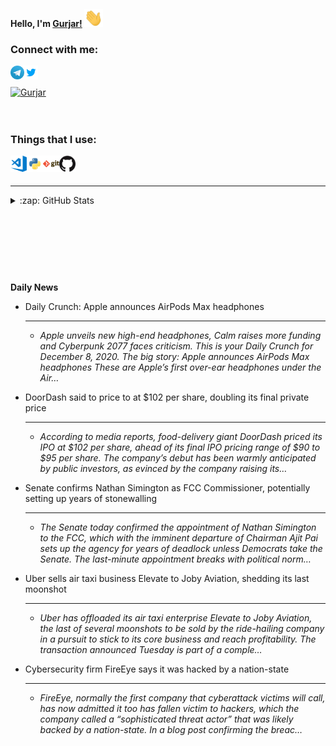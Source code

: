 #### Hello, I'm [Gurjar!](https://GurjarKing.github.io) <img src="https://raw.githubusercontent.com/ABSphreak/ABSphreak/master/gifs/Hi.gif" width="30px"></h2>


### Connect with me:

[<img align="left" alt="Gurjar | Telegram" width="22px" src="https://raw.githubusercontent.com/github/explore/80688e429a7d4ef2fca1e82350fe8e3517d3494d/topics/telegram/telegram.png" />][Telegram]
[<img align="left" alt="Gurjar | Twitter" width="22px" src="https://raw.githubusercontent.com/github/explore/80688e429a7d4ef2fca1e82350fe8e3517d3494d/topics/twitter/twitter.png" />][Twitter]
<br >
<br >
<a href="https://github.com/GurjarKing"><img src="https://komarev.com/ghpvc/?username=GurjarKing" alt="Gurjar" /></a> <br />
<br />
<br />
<!-- <br >

![](https://visitor-badge.glitch.me/badge?page_id=GurjarKing)

<br /> -->

### Things that I use:

[<img align="left" alt="Visual Studio Code" width="26px" src="https://raw.githubusercontent.com/github/explore/80688e429a7d4ef2fca1e82350fe8e3517d3494d/topics/visual-studio-code/visual-studio-code.png" />][VSCode]
[<img align="left" alt="Python" width="26px" src="https://raw.githubusercontent.com/github/explore/80688e429a7d4ef2fca1e82350fe8e3517d3494d/topics/python/python.png" />][Python]
[<img align="left" alt="Git" width="26px" src="https://raw.githubusercontent.com/github/explore/80688e429a7d4ef2fca1e82350fe8e3517d3494d/topics/git/git.png" />][Git]
[<img align="left" alt="GitHub" width="26px" src="https://raw.githubusercontent.com/github/explore/78df643247d429f6cc873026c0622819ad797942/topics/github/github.png" />][Github]

<br />
<br />

---
<details>
  <summary>:zap: GitHub Stats</summary>

<img align="left" alt="Gurjar's Github Stats" src="https://github-readme-stats.vercel.app/api?username=GurjarKing&show_icons=true&hide_border=true&count_private=true&include_all_commit=true&theme=algolia" />

</details>

<!-- ### 🔔 My latest tweet
<a href="https://twitter.com/Gurjar_King43" target="_blank">
	<img src="https://github.com/GurjarKing/GurjarKing/raw/master/tweet.png" width="70%" align="center" alt="Click to view on Twitter" title="My latest tweet, as an image"/>
</a> -->
<br>

<pre>

</pre>

<!-- **Quote of the hour:**

{qoth}

~ {qoth_author}
<pre>

</pre> -->
<br>
<pre>


</pre>
<strong>Daily News</strong>
  
  - Daily Crunch: Apple announces AirPods Max headphones
     <hr/>
     
      - *Apple unveils new high-end headphones, Calm raises more funding and Cyberpunk 2077 faces criticism. This is your Daily Crunch for December 8, 2020. The big story: Apple announces AirPods Max headphones These are Apple’s first over-ear headphones under the Air…*
     
  - DoorDash said to price to at $102 per share, doubling its final private price
      <hr/>
      
      - *According to media reports, food-delivery giant DoorDash priced its IPO at $102 per share, ahead of its final IPO pricing range of $90 to $95 per share. The company’s debut has been warmly anticipated by public investors, as evinced by the company raising its…*
      
  - Senate confirms Nathan Simington as FCC Commissioner, potentially setting up years of stonewalling
      <hr/>
      
      - *The Senate today confirmed the appointment of Nathan Simington to the FCC, which with the imminent departure of Chairman Ajit Pai sets up the agency for years of deadlock unless Democrats take the Senate. The last-minute appointment breaks with political norm…*
      
  - Uber sells air taxi business Elevate to Joby Aviation, shedding its last moonshot
      <hr/>
      
      - *Uber has offloaded its air taxi enterprise Elevate to Joby Aviation, the last of several moonshots to be sold by the ride-hailing company in a pursuit to stick to its core business and reach profitability. The transaction announced Tuesday is part of a comple…*
       
  - Cybersecurity firm FireEye says it was hacked by a nation-state
      <hr/>
       
       - *FireEye, normally the first company that cyberattack victims will call, has now admitted it too has fallen victim to hackers, which the company called a “sophisticated threat actor” that was likely backed by a nation-state. In a blog post confirming the breac…*
      

<br />

[VSCode]: https://code.visualstudio.com/
[Python]: https://www.python.org/
[Git]: https://git-scm.com/
[Github]: https://github.com/
[Telegram]: https://t.me/Gurjar_King/
[Twitter]: https://twitter.com/Gurjar_King43/
